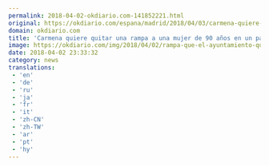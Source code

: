 ```yaml
---
permalink: 2018-04-02-okdiario.com-141852221.html
original: https://okdiario.com/espana/madrid/2018/04/03/carmena-quiere-quitar-rampa-mujer-90-anos-patio-interior-conceder-licencia-2055111
domain: okdiario.com
title: 'Carmena quiere quitar una rampa a una mujer de 90 años en un patio interior tras conceder la licencia'
image: https://okdiario.com/img/2018/04/02/rampa-que-el-ayuntamiento-queire-demoler.-foto.-okdiario.jpg
date: 2018-04-02 23:33:32
category: news
translations: 
 - 'en'
 - 'de'
 - 'ru'
 - 'ja'
 - 'fr'
 - 'it'
 - 'zh-CN'
 - 'zh-TW'
 - 'ar'
 - 'pt'
 - 'hy'
---
```


